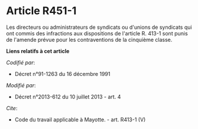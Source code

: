 # Article R451-1

Les directeurs ou administrateurs de syndicats ou d'unions de syndicats qui ont commis des infractions aux dispositions de
l'article R. 413-1 sont punis de l'amende prévue pour les contraventions de la cinquième classe.

**Liens relatifs à cet article**

_Codifié par_:

  - Décret n°91-1263 du 16 décembre 1991

_Modifié par_:

  - Décret n°2013-612 du 10 juillet 2013 - art. 4

_Cite_:

  - Code du travail applicable à Mayotte. - art. R413-1 (V)
